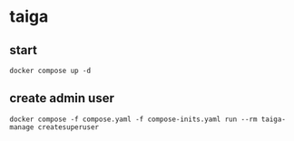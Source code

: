 # taiga
## start
```
docker compose up -d
```
## create admin user
```
docker compose -f compose.yaml -f compose-inits.yaml run --rm taiga-manage createsuperuser
```